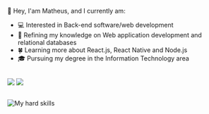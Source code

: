 👋 Hey, I'am Matheus, and I currently am:

- 💻 Interested in Back-end software/web development
- 💎 Refining my knowledge on Web application development and relational databases
- 🍀 Learning more about React.js, React Native and Node.js
- 🎓 Pursuing my degree in the Information Technology area
<br></br>

<a href = "https://www.linkedin.com/in/matheus-bsf/" target="_blank"><img src="https://img.shields.io/badge/-LinkedIn-%230077B5?style=for-the-badge&logo=linkedin&logoColor=white" target="_blank"></a>
<a href = "mailto:tuko152008@gmail.com"><img src="https://img.shields.io/badge/Gmail-D14836?style=for-the-badge&logo=gmail&logoColor=white" target="_blank"></a>
##
![My hard skills](https://skillicons.dev/icons?i=java,spring,hibernate,postgresql,maven,html,css,javascript,typescript,react)

